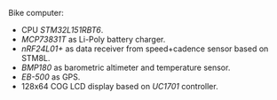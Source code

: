 Bike computer:
*   CPU *STM32L151RBT6*.
*   *MCP73831T* as Li-Poly battery charger.
*   *nRF24L01+* as data receiver from speed+cadence sensor based on STM8L.
*   *BMP180* as barometric altimeter and temperature sensor.
*   *EB-500* as GPS.
*   128x64 COG LCD display based on *UC1701* controller.
